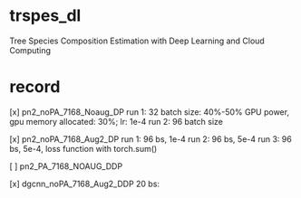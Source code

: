 # trspes_dl
Tree Species Composition Estimation with Deep Learning and Cloud Computing

# record
[x] pn2_noPA_7168_Noaug_DP
run 1:
32 batch size: 40%-50% GPU power, gpu memory allocated: 30%; 
lr: 1e-4
run 2:
96 batch size

[x] pn2_noPA_7168_Aug2_DP
run 1:
96 bs, 1e-4
run 2:
96 bs, 5e-4
run 3:
96 bs, 5e-4, loss function with torch.sum()

[ ] pn2_PA_7168_NOAUG_DDP

[x] dgcnn_noPA_7168_Aug2_DDP
20 bs:
